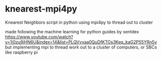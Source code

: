 # knearest-mpi4py
Knearest Neighbors script in python using mpi4py to thread out to cluster

made following the machine learning for python guides by sentdex
https://www.youtube.com/watch?v=1i0zu9jHN6U&index=14&list=PLQVvvaa0QuDfKTOs3Keq_kaG2P55YRn5v
but implementing mpi to thread work out to a cluster of computers, or SBCs like raspberry pi
